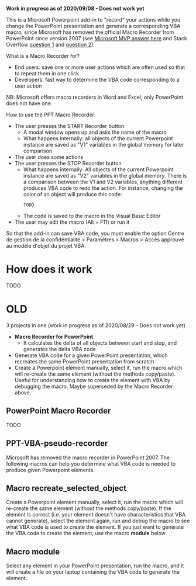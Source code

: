**Work in progress as of 2020/09/08 - Does not work yet**

This is a Microsoft Powerpoint add-in to "record" your actions while you change the PowerPoint presentation and generate a corresponding VBA macro, since Microsoft has removed the official Macro Recorder from PowerPoint since version 2007 (see [Microsoft MVP answer here](https://answers.microsoft.com/en-us/msoffice/forum/all/macro-recorder-for-powerpoint-2007) and Stack Overflow [question 1](https://stackoverflow.com/questions/34143374/vba-in-powerpoint-without-macrorecorder) and [question 2](https://stackoverflow.com/questions/381206/recording-vba-code-in-power-point-2007)).

What is a Macro Recorder for?
- End users: save one or more user actions which are often used so that to repeat them in one click
- Developers: fast way to determine the VBA code corresponding to a user action

NB: Microsoft offers macro recorders in Word and Excel, only PowerPoint does not have one.

How to use the PPT Macro Recorder:
- The user presses the START Recorder button
  - A modal window opens up and asks the name of the macro
  - What happens internally: all objects of the current Powerpoint instance are saved as "V1" variables in the global memory for later comparison
- The user does some actions
- The user presses the STOP Recorder button
  - What happens internally: All objects of the current Powerpoint instance are saved as "V2" variables in the global memory. There is a comparison between the V1 and V2 variables, anything different produces VBA code to redo the action. For instance, changing the color of an object will produce this code:
    ```
    TODO
    ```
  - The code is saved to the macro in the Visual Basic Editor
- The user may edit the macro (Alt + F11) or run it

So that the add-in can save VBA code, you must enable the option Centre de gestion de la confidentialité > Paramètres > Macros > Accès approuvé au modèle d'objet du projet VBA.

# How does it work

TODO

# OLD

3 projects in one (work in progress as of 2020/08/29 - Does not work yet)
- **Macro Recorder for PowerPoint**
  - It calculates the delta of all objects between start and stop, and generates the delta VBA code
- Generate VBA code for a given PowerPoint presentation, which recreates the same PowerPoint presentation from scratch
- Create a Powerpoint element manually, select it, run the macro which will re-create the same element (without the methods copy/paste). Useful for understanding how to create the element with VBA by debugging the macro. Maybe superseded by the Macro Recorder above.

## PowerPoint Macro Recorder

TODO

## PPT-VBA-pseudo-recorder
Microsoft has removed the macro recorder in PowerPoint 2007. The following macros can help you determine what VBA code is needed to produce given Powerpoint elements.

## Macro recreate_selected_object
Create a Powerpoint element manually, select it, run the macro which will re-create the same element (without the methods copy/paste).
If the element is correct (i.e. your element doesn't have characteristics that VBA cannot generate), select the element again, run and debug the macro to see what VBA code is used to create the element.
If you just want to generate the VBA code to create the element, use the macro **module** below.

## Macro module
Select any element in your PowerPoint presentation, run the macro, and it will create a file on your laptop containing the VBA code to generate the element.
